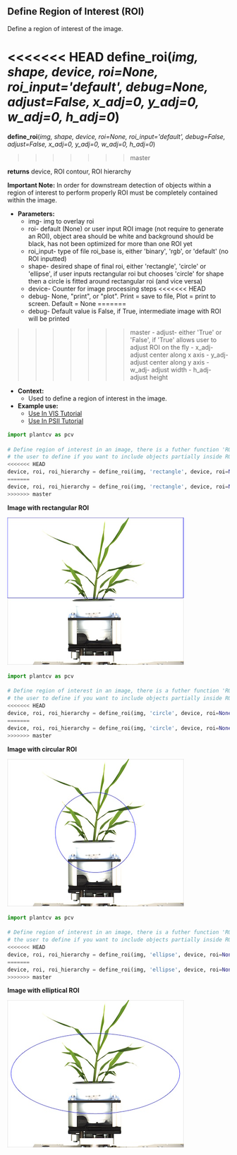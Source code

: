 ## Define Region of Interest (ROI)

Define a region of interest of the image.

<<<<<<< HEAD
**define_roi**(*img, shape, device, roi=None, roi_input='default', debug=None, adjust=False, x_adj=0, y_adj=0, w_adj=0, h_adj=0*)
=======
**define_roi**(*img, shape, device, roi=None, roi_input='default', debug=False, adjust=False, x_adj=0, y_adj=0, w_adj=0, h_adj=0*)
>>>>>>> master

**returns** device, ROI contour, ROI hierarchy

**Important Note:** In order for downstream detection of objects within a region of interest to 
perform properly ROI must be completely contained within the image.

- **Parameters:**
    - img- img to overlay roi
    - roi- default (None) or user input ROI image (not require to generate an ROI), object area should be white and background should be black, has not been optimized for more than one ROI yet
    - roi_input- type of file roi_base is, either 'binary', 'rgb', or 'default' (no ROI inputted)
    - shape- desired shape of final roi, either 'rectangle', 'circle' or 'ellipse', if  user inputs rectangular roi but chooses 'circle' for shape then a circle is fitted around rectangular roi (and vice versa)
    - device- Counter for image processing steps
<<<<<<< HEAD
    - debug- None, "print", or "plot". Print = save to file, Plot = print to screen. Default = None 
=======
    - debug- Default value is False, if True, intermediate image with ROI will be printed 
>>>>>>> master
    - adjust- either 'True' or 'False', if 'True' allows user to adjust ROI on the fly
    - x_adj- adjust center along x axis
    - y_adj- adjust center along y axis
    - w_adj- adjust width
    - h_adj- adjust height
- **Context:**
    - Used to define a region of interest in the image.
- **Example use:**
    - [Use In VIS Tutorial](vis_tutorial.md)
    - [Use In PSII Tutorial](psII_tutorial.md) 

```python
import plantcv as pcv

# Define region of interest in an image, there is a futher function 'ROI Objects' that allows 
# the user to define if you want to include objects partially inside ROI or if you want to do cut objects to ROI.
<<<<<<< HEAD
device, roi, roi_hierarchy = define_roi(img, 'rectangle', device, roi=None, roi_input='default', debug="print", adjust=True, x_adj=0, y_adj=0, w_adj=0, h_adj=-925)
=======
device, roi, roi_hierarchy = define_roi(img, 'rectangle', device, roi=None, roi_input='default', debug=True, adjust=True, x_adj=0, y_adj=0, w_adj=0, h_adj=-925)
>>>>>>> master
```

**Image with rectangular ROI**

![Screenshot](img/documentation_images/define_roi/rectangle_roi.jpg)

```python
import plantcv as pcv

# Define region of interest in an image, there is a futher function 'ROI Objects' that allows 
# the user to define if you want to include objects partially inside ROI or if you want to do cut objects to ROI.
<<<<<<< HEAD
device, roi, roi_hierarchy = define_roi(img, 'circle', device, roi=None, roi_input='default', debug="print", adjust=True, x_adj=0, y_adj=0, w_adj=0, h_adj=-925)
=======
device, roi, roi_hierarchy = define_roi(img, 'circle', device, roi=None, roi_input='default', debug=True, adjust=True, x_adj=0, y_adj=0, w_adj=0, h_adj=-925)
>>>>>>> master
```

**Image with circular ROI**

![Screenshot](img/documentation_images/define_roi/circle_roi.jpg)

```python
import plantcv as pcv

# Define region of interest in an image, there is a futher function 'ROI Objects' that allows
# the user to define if you want to include objects partially inside ROI or if you want to do cut objects to ROI.
<<<<<<< HEAD
device, roi, roi_hierarchy = define_roi(img, 'ellipse', device, roi=None, roi_input='default', debug="print", adjust=True, x_adj=0, y_adj=0, w_adj=0, h_adj=-925)
=======
device, roi, roi_hierarchy = define_roi(img, 'ellipse', device, roi=None, roi_input='default', debug=True, adjust=True, x_adj=0, y_adj=0, w_adj=0, h_adj=-925)
>>>>>>> master
```

**Image with elliptical ROI**

![Screenshot](img/documentation_images/define_roi/ellipse_roi.jpg)
